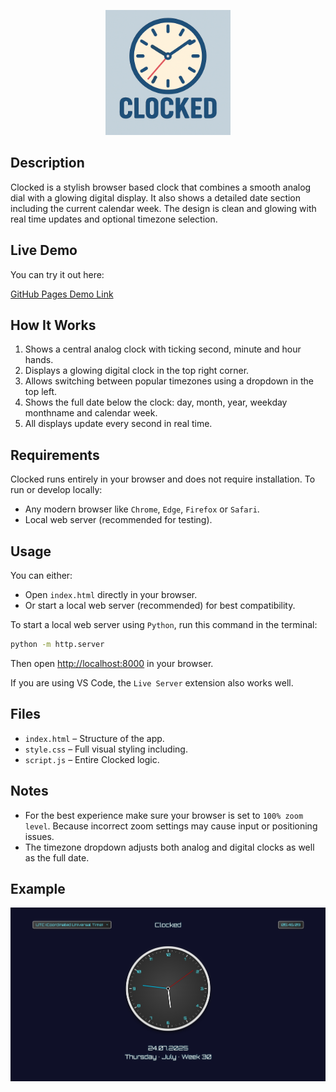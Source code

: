 <p align="center">
    <img src="logo.png" alt="Clocked Logo" width="200"/>
</p>

## Description

Clocked is a stylish browser based clock that combines a smooth analog dial with a glowing digital display. It also shows a detailed date section including the current calendar week. The design is clean and glowing with real time updates and optional timezone selection.

## Live Demo

You can try it out here:

[GitHub Pages Demo Link](https://feldherrweiprecht.github.io/Clocked/)

## How It Works

1. Shows a central analog clock with ticking second, minute and hour hands.
2. Displays a glowing digital clock in the top right corner.
3. Allows switching between popular timezones using a dropdown in the top left.
4. Shows the full date below the clock: day, month, year, weekday monthname and calendar week.
5. All displays update every second in real time.

## Requirements

Clocked runs entirely in your browser and does not require installation. To run or develop locally:

- Any modern browser like `Chrome`, `Edge`, `Firefox` or `Safari`.
- Local web server (recommended for testing).

## Usage

You can either:

- Open `index.html` directly in your browser.
- Or start a local web server (recommended) for best compatibility.

To start a local web server using `Python`, run this command in the terminal:

```bash
python -m http.server
```

Then open [http://localhost:8000](http://localhost:8000) in your browser.

If you are using VS Code, the `Live Server` extension also works well.

## Files

- `index.html` – Structure of the app.
- `style.css` – Full visual styling including.
- `script.js` – Entire Clocked logic.

## Notes

- For the best experience make sure your browser is set to `100% zoom level`. Because incorrect zoom settings may cause input or positioning issues.
- The timezone dropdown adjusts both analog and digital clocks as well as the full date.

## Example

![Example Image](examples/example3.png)
